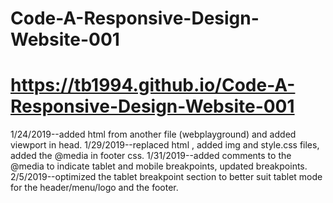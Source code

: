 # Code-A-Responsive-Design-Website-001
# https://tb1994.github.io/Code-A-Responsive-Design-Website-001
1/24/2019--added html from another file (webplayground) and added viewport in head.
1/29/2019--replaced html , added img and style.css files, added the @media in footer css.
1/31/2019--added comments to the @media to indicate tablet and mobile breakpoints, updated breakpoints.
2/5/2019--optimized the tablet breakpoint section to better suit tablet mode for the header/menu/logo and the footer. 